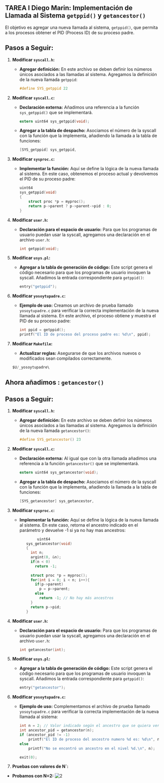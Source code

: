 ## TAREA I Diego Marin: Implementación de Llamada al Sistema `getppid()` y `getancestor()`
El objetivo es agregar una nueva llamada al sistema, `getppid()`, que permita a los procesos obtener el PID (Process ID) de su proceso padre.

## Pasos a Seguir:

1. **Modificar `syscall.h`:**
   * **Agregar definición:** En este archivo se deben definir los números únicos asociados a las llamadas al sistema. Agregamos la definición de la nueva llamada `getppid`:
     ```c
     #define SYS_getppid 22
     ```

2. **Modificar `syscall.c`:** 
   * **Declaración externa:** Añadimos una referencia a la función `sys_getppid()` que se implementará.
     ```c
     extern uint64 sys_getppid(void);
     ```
   * **Agregar a la tabla de despacho:** Asociamos el número de la syscall con la función que la implementa, añadiendo la llamada a la tabla de funciones:
     ```c
     [SYS_getppid] sys_getppid,
     ```

3. **Modificar `sysproc.c`:** 
   * **Implementar la función:** Aquí se define la lógica de la nueva llamada al sistema. En este caso, obtenemos el proceso actual y devolvemos el PID de su proceso padre:
     ```c
     uint64
     sys_getppid(void)
     {
         struct proc *p = myproc();
         return p->parent ? p->parent->pid : 0;
     }
     ```

4. **Modificar `user.h`:**
   * **Declaración para el espacio de usuario:** Para que los programas de usuario puedan usar la syscall, agregamos una declaración en el archivo `user.h`:
     ```c
     int getppid(void);
     ```

5. **Modificar `usys.pl`:**
   * **Agregar a la tabla de generación de código:** Este script genera el código necesario para que los programas de usuario invoquen la syscall. Añadimos la entrada correspondiente para `getppid()`:
     ```c
     entry("getppid");
     ```

6. **Modificar `yosoytupadre.c`:**
   * **Ejemplo de uso:** Creamos un archivo de prueba llamado `yosoytupadre.c` para verificar la correcta implementación de la nueva llamada al sistema. En este archivo, el proceso obtiene y muestra el PID de su proceso padre:
     ```c
     int ppid = getppid();
     printf("El ID de proceso del proceso padre es: %d\n", ppid);
     ```

7. **Modificar `Makefile`:**
   * **Actualizar reglas:** Asegurarse de que los archivos nuevos o modificados sean compilados correctamente.
    ```c
    $U/_yosoytupadre\
    ```
## Ahora añadimos : `getancestor()`

## Pasos a Seguir:

1. **Modificar `syscall.h`:**
   * **Agregar definición:** En este archivo se deben definir los números únicos asociados a las llamadas al sistema. Agregamos la definición de la nueva llamada `getancestor()`:
     ```c
     #define SYS_getancestor() 23
     ```
2. **Modificar `syscall.c`:** 
   * **Declaración externa:** Al igual que con la otra llamada añadimos una referencia a la función `getancestor()` que se implementará.
     ```c
     extern uint64 sys_getancestor(void);
     ```
   * **Agregar a la tabla de despacho:** Asociamos el número de la syscall con la función que la implementa, añadiendo la llamada a la tabla de funciones:
     ```c
     [SYS_getancestor] sys_getancestor,
     ```
3. **Modificar `sysproc.c`:** 
   * **Implementar la función:** Aquí se define la lógica de la nueva llamada al sistema. En este caso, retorna el ancestro indicado en el parámetro y devuelve -1 si ya no hay mas ancestros:
     ```c
             uint64
        sys_getancestor(void)
        {
          int n;
          argint(0, &n);
          if(n < 0)
            return -1;
        
          struct proc *p = myproc();
          for(int i = 0; i < n; i++){
            if(p->parent)
              p = p->parent;
            else
              return -1; // No hay más ancestros
          }
          return p->pid;
        }
     ```
4. **Modificar `user.h`:**
   * **Declaración para el espacio de usuario:** Para que los programas de usuario puedan usar la syscall, agregamos una declaración en el archivo `user.h`:
     ```c
     int getancestor(int);
     ```
5. **Modificar `usys.pl`:**
   * **Agregar a la tabla de generación de código:** Este script genera el código necesario para que los programas de usuario invoquen la syscall. Añadimos la entrada correspondiente para `getppid()`:
     ```c
     entry("getancestor");
     ```
6. **Modificar `yosoytupadre.c`:**
   * **Ejemplo de uso:** Complementamos el archivo de prueba llamado `yosoytupadre.c` para verificar la correcta implementación de la nueva llamada al sistema:
     ```c
     int n = 2; // Valor indicado según el ancestro que se quiera ver
     int ancestor_pid = getancestor(n);
     if (ancestor_pid != -1)
         printf("El ID de proceso del ancestro numero %d es: %d\n", n, ancestor_pid);
     else
         printf("No se encontró un ancestro en el nivel %d.\n", n);

     exit(0);
     ```

7. **Pruebas con valores de N`:**
* **Probamos con N=2:**
![2](https://github.com/Fredyxsen/xv6-riscvz/blob/Diego_Marin_T1/2.png)
